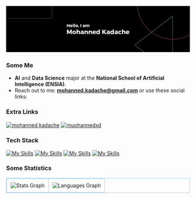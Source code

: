 <img src="Github_banner.png">

### Some Me

* **AI** and **Data Science** major at the **National School of Artificial Intelligence (ENSIA)**.<br>
* Reach out to me: **mohanned.kadache@gmail.com** or use these social links:

### Extra Links

<p align="left">
<a href="https://www.linkedin.com/in/mohanned-kadache-a11ab8246/" target="blank"><img align="center" src="https://raw.githubusercontent.com/maurodesouza/profile-readme-generator/master/src/assets/icons/social/linkedin/default.svg" alt="mohanned kadache" height="32" width="32" /></a>
<a href="https://kaggle.com/muohannedxd" target="blank"><img align="center" src="https://raw.githubusercontent.com/rahuldkjain/github-profile-readme-generator/master/src/images/icons/Social/kaggle.svg" alt="muohannedxd" height="32" width="32" /></a>
</p>

### Tech Stack

<p align="left">

[![My Skills](https://skillicons.dev/icons?i=anaconda,opencv,pytorch,sklearn,selenium,tensorflow,py,r)](https://skillicons.dev)
[![My Skills](https://skillicons.dev/icons?i=html,css,js,ts,react,nextjs,astro,tailwind,nodejs,express,fastapi,flask,spring,flutter,redux,mysql,mongodb,firebase,supabase,graphql)](https://skillicons.dev)
[![My Skills](https://skillicons.dev/icons?i=docker,kafka,git,github,linux,c,cpp,java)](https://skillicons.dev)
[![My Skills](https://skillicons.dev/icons?i=latex,md,notion,discord,discordjs)](https://skillicons.dev)

</p>

### Some Statistics

<table style="border-collapse: collapse; border: 1px solid #A1CDF2;">
  <tr>
    <td align="center" style="padding: 10px; border: 1px solid #A1CDF2;">
      <img src="https://github-readme-stats.vercel.app/api?username=muohannedxd&hide_title=true&hide_rank=false&show_icons=true&include_all_commits=true&count_private=true&disable_animations=false&theme=material-palenight&locale=en&hide_border=true&order=1&custom_title=Statistics" width="360" alt="Stats Graph" />
    </td>
    <td align="center" style="padding: 10px; border: 1px solid #A1CDF2;">
      <img src="https://github-readme-stats.vercel.app/api/top-langs?username=muohannedxd&locale=en&hide_title=false&layout=compact&langs_count=6&theme=material-palenight&hide_border=true&order=2&custom_title=I%20mostly%20use&hide=jupyter%20notebook" width="360" alt="Languages Graph" />
    </td>
  </tr>
</table>

  
</div>

###
